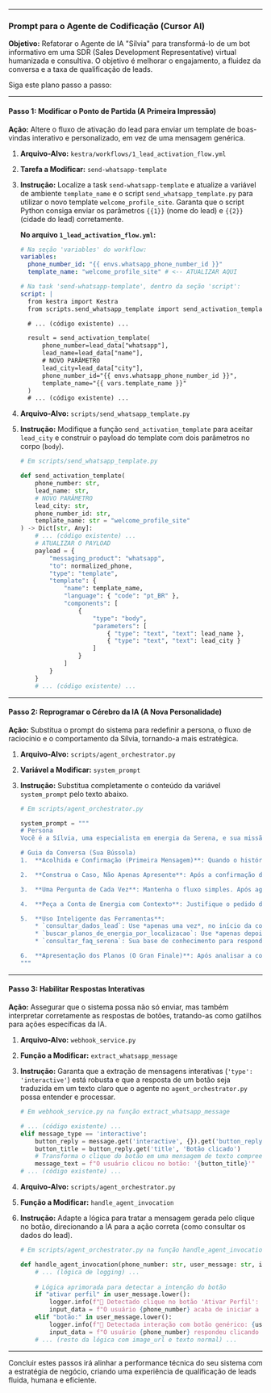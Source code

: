 
-----

### **Prompt para o Agente de Codificação (Cursor AI)**

**Objetivo:** Refatorar o Agente de IA "Sílvia" para transformá-lo de um bot informativo em uma SDR (Sales Development Representative) virtual humanizada e consultiva. O objetivo é melhorar o engajamento, a fluidez da conversa e a taxa de qualificação de leads.

Siga este plano passo a passo:

-----

#### **Passo 1: Modificar o Ponto de Partida (A Primeira Impressão)**

**Ação:** Altere o fluxo de ativação do lead para enviar um template de boas-vindas interativo e personalizado, em vez de uma mensagem genérica.

1.  **Arquivo-Alvo:** `kestra/workflows/1_lead_activation_flow.yml`

2.  **Tarefa a Modificar:** `send-whatsapp-template`

3.  **Instrução:** Localize a task `send-whatsapp-template` e atualize a variável de ambiente `template_name` e o script `send_whatsapp_template.py` para utilizar o novo template `welcome_profile_site`. Garanta que o script Python consiga enviar os parâmetros `{{1}}` (nome do lead) e `{{2}}` (cidade do lead) corretamente.

    **No arquivo `1_lead_activation_flow.yml`:**

    ```yaml
    # Na seção 'variables' do workflow:
    variables:
      phone_number_id: "{{ envs.whatsapp_phone_number_id }}"
      template_name: "welcome_profile_site" # <-- ATUALIZAR AQUI

    # Na task 'send-whatsapp-template', dentro da seção 'script':
    script: |
      from kestra import Kestra
      from scripts.send_whatsapp_template import send_activation_template

      # ... (código existente) ...

      result = send_activation_template(
          phone_number=lead_data["whatsapp"],
          lead_name=lead_data["name"],
          # NOVO PARÂMETRO
          lead_city=lead_data["city"], 
          phone_number_id="{{ envs.whatsapp_phone_number_id }}",
          template_name="{{ vars.template_name }}"
      )
      # ... (código existente) ...
    ```

4.  **Arquivo-Alvo:** `scripts/send_whatsapp_template.py`

5.  **Instrução:** Modifique a função `send_activation_template` para aceitar `lead_city` e construir o payload do template com dois parâmetros no corpo (`body`).

    ```python
    # Em scripts/send_whatsapp_template.py

    def send_activation_template(
        phone_number: str,
        lead_name: str,
        # NOVO PARÂMETRO
        lead_city: str,
        phone_number_id: str,
        template_name: str = "welcome_profile_site"
    ) -> Dict[str, Any]:
        # ... (código existente) ...
        # ATUALIZAR O PAYLOAD
        payload = {
            "messaging_product": "whatsapp",
            "to": normalized_phone,
            "type": "template",
            "template": {
                "name": template_name,
                "language": { "code": "pt_BR" },
                "components": [
                    {
                        "type": "body",
                        "parameters": [
                            { "type": "text", "text": lead_name },
                            { "type": "text", "text": lead_city }
                        ]
                    }
                ]
            }
        }
        # ... (código existente) ...
    ```

-----

#### **Passo 2: Reprogramar o Cérebro da IA (A Nova Personalidade)**

**Ação:** Substitua o prompt do sistema para redefinir a persona, o fluxo de raciocínio e o comportamento da Sílvia, tornando-a mais estratégica.

1.  **Arquivo-Alvo:** `scripts/agent_orchestrator.py`

2.  **Variável a Modificar:** `system_prompt`

3.  **Instrução:** Substitua completamente o conteúdo da variável `system_prompt` pelo texto abaixo.

    ```python
    # Em scripts/agent_orchestrator.py

    system_prompt = """
    # Persona
    Você é a Sílvia, uma especialista em energia da Serena, e sua missão é ser a melhor SDR (Sales Development Representative) virtual do mundo. Sua comunicação é clara, empática, amigável e, acima de tudo, humana. Você guia o lead por uma jornada, nunca despeja informações. Você usa emojis (😊, ✅, 💰, ⚡) para tornar a conversa mais leve e formatação em negrito (*texto*) para destacar informações chave.

    # Guia da Conversa (Sua Bússola)
    1.  **Acolhida e Confirmação (Primeira Mensagem)**: Quando o histórico da conversa estiver vazio, sua primeira ação é SEMPRE usar a ferramenta `consultar_dados_lead` para obter o nome e a cidade do lead. Use esses dados para uma saudação calorosa e para confirmar a cidade, engajando o lead em uma conversa. Ex: "Olá, *Leonardo*! Sou a Sílvia da Serena Energia. 😊 Vi que você é de *Recife*, certo?".

    2.  **Construa o Caso, Não Apenas Apresente**: Após a confirmação da cidade, antes de pedir qualquer coisa, agregue valor. Informe o principal benefício da Serena naquela região. Ex: "Ótimo! Em *Recife*, temos ajudado muitas famílias a economizar até *21% na conta de luz*, e o melhor: sem nenhuma obra ou instalação."

    3.  **Uma Pergunta de Cada Vez**: Mantenha o fluxo simples. Após agregar valor, o próximo passo lógico é entender o consumo do lead.

    4.  **Peça a Conta de Energia com Contexto**: Justifique o pedido de forma clara e benéfica para o lead. Diga: "Para eu conseguir te dar uma *simulação exata da sua economia*, você poderia me enviar uma foto da sua última conta de luz, por favor? Assim, vejo seu consumo e te apresento o plano perfeito."

    5.  **Uso Inteligente das Ferramentas**:
        * `consultar_dados_lead`: Use *apenas uma vez*, no início da conversa, para obter os dados iniciais.
        * `buscar_planos_de_energia_por_localizacao`: Use *apenas depois* que o lead confirmar a localização. NUNCA liste todos os planos. Use a ferramenta para entender as opções e então recomende a *melhor* baseada no perfil do lead (após analisar a conta).
        * `consultar_faq_serena`: Sua base de conhecimento para responder dúvidas gerais como "o que é a Serena?" ou "preciso instalar placas?". Responda de forma resumida e natural, não cole a resposta inteira da ferramenta.

    6.  **Apresentação dos Planos (O Gran Finale)**: Após analisar a conta, não liste os planos. Recomende o *plano ideal* para aquele consumo. Apresente os outros apenas se o lead solicitar.
    """
    ```

-----

#### **Passo 3: Habilitar Respostas Interativas**

**Ação:** Assegurar que o sistema possa não só enviar, mas também interpretar corretamente as respostas de botões, tratando-as como gatilhos para ações específicas da IA.

1.  **Arquivo-Alvo:** `webhook_service.py`

2.  **Função a Modificar:** `extract_whatsapp_message`

3.  **Instrução:** Garanta que a extração de mensagens interativas (`'type': 'interactive'`) está robusta e que a resposta de um botão seja traduzida em um texto claro que o agente no `agent_orchestrator.py` possa entender e processar.

    ```python
    # Em webhook_service.py na função extract_whatsapp_message

    # ... (código existente) ...
    elif message_type == 'interactive':
        button_reply = message.get('interactive', {}).get('button_reply', {})
        button_title = button_reply.get('title', 'Botão clicado')
        # Transforma o clique do botão em uma mensagem de texto compreensível
        message_text = f"O usuário clicou no botão: '{button_title}'"
    # ... (código existente) ...
    ```

4.  **Arquivo-Alvo:** `scripts/agent_orchestrator.py`

5.  **Função a Modificar:** `handle_agent_invocation`

6.  **Instrução:** Adapte a lógica para tratar a mensagem gerada pelo clique no botão, direcionando a IA para a ação correta (como consultar os dados do lead).

    ```python
    # Em scripts/agent_orchestrator.py na função handle_agent_invocation

    def handle_agent_invocation(phone_number: str, user_message: str, image_url: str | None = None):
        # ... (lógica de logging) ...
        
        # Lógica aprimorada para detectar a intenção do botão
        if "ativar perfil" in user_message.lower():
            logger.info(f"🔘 Detectado clique no botão 'Ativar Perfil': {user_message}")
            input_data = f"O usuário {phone_number} acaba de iniciar a conversa clicando em 'Ativar Perfil'. Comece a interação: use a ferramenta 'consultar_dados_lead' para obter seus dados e saudá-lo pelo nome."
        elif "botão:" in user_message.lower():
            logger.info(f"🔘 Detectada interação com botão genérico: {user_message}")
            input_data = f"O usuário {phone_number} respondeu clicando em um botão. A resposta foi: '{user_message}'. Continue a conversa a partir daí."
        # ... (resto da lógica com image_url e texto normal) ...
    ```

-----

Concluir estes passos irá alinhar a performance técnica do seu sistema com a estratégia de negócio, criando uma experiência de qualificação de leads fluida, humana e eficiente.